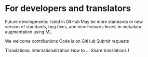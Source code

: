 # For developers and translators

Future developments: listed in GitHub
May be more standards or new version of standards, bug fixes, and new features
Invest in metadata augmentation using ML

We welcome contributions
Code is on GitHub
Submit requests

Translations:
Internationalization
How to ...
Share translations !
